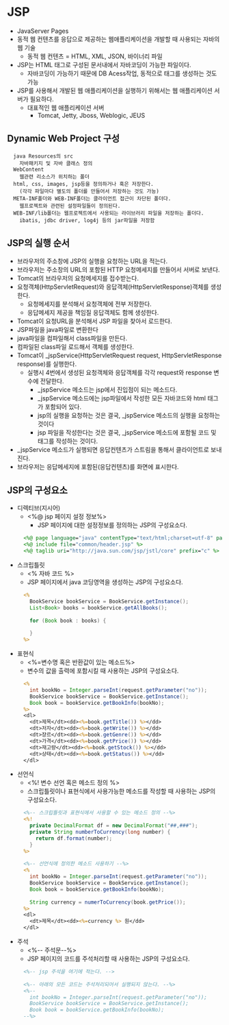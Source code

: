 # JSP
- JavaServer Pages
- 동적 웹 컨텐츠를 응답으로 제공하는 웹애플리케이션을 개발할 때 사용되는 자바의 웹 기술
  + 동적 웹 컨텐츠 = HTML, XML, JSON, 바이너리 파일
- JSP는 HTML 태그로 구성된 문서내에서 자바코딩이 가능한 파일이다.
  + 자바코딩이 가능하기 때문에 DB Acess작업, 동적으로 태그를 생성하는 것도 가능
- JSP를 사용해서 개발된 웹 애플리케이션을 실행하기 위해서는 웹 애플리케이션 서버가 필요하다.
  + 대표적인 웹 애플리케이션 서버
    * Tomcat, Jetty, Jboss, Weblogic, JEUS

## Dynamic Web Project 구성
```
  java Resources의 src
    자바패키지 및 자바 클래스 정의
  WebContent
    웹관련 리소스가 위치하는 폴더
  html, css, images, jsp등을 정의하거나 혹은 저장한다.
    (각각 파일마다 별도의 폴더를 만들어서 저장하는 것도 가능)
  META-INF폴더와 WEB-INF폴더는 클라이언트 접근이 차단된 폴더다.
    웹프로젝트와 관련된 설정파일들이 정의된다.
  WEB-INF/lib폴더는 웹프로젝트에서 사용되는 라이브러리 파일을 저장하는 폴더다.
    ibatis, jdbc driver, log4j 등의 jar파일을 저장함
```
## JSP의 실행 순서
- 브라우저의 주소창에 JSP의 실행을 요청하는 URL을 적는다.
- 브라우저는 주소창의 URL의 포함된 HTTP 요청메세지를 만들어서 서버로 보낸다.
- Tomcat의 브라우저의 요청메세지를 접수받는다.
- 요청객체(HttpServletRequest)와 응답객체(HttpServletResponse)객체를 생성한다.
  + 요청메세지를 분석해서 요청객체에 전부 저장한다.
  + 응답메세지 제공을 책임질 응답객체도 함께 생성한다.
- Tomcat이 요청URL을 분석해서 JSP 파일을 찾아서 로드한다.
- JSP파일을 java파일로 변환한다
- java파일을 컴파일해서 class파일을 만든다.
- 컴파일된 class파일 로드해서 객체를 생성한다.
- Tomcat이 \_jspService(HttpServletRequest request, HttpServletResponse response)를 실행한다.
  + 실행시 4번에서 생성된 요청객체와 응답객체를 각각 request와 response 변수에 전달한다.
    * \_jspService 메소드는 jsp에서 진입점이 되는 메소드다.
    * \_jspService 메소드에는 jsp파일에서 작성한 모든 자바코드와 html 태그가 포함되어 있다.
    * jsp의 실행을 요청하는 것은 결국, \_jspService 메소드의 실행을 요청하는 것이다
    * jsp 파일을 작성한다는 것은 결국, \_jspService 메소드에 포함될 코드 및 태그를 작성하는 것이다.
- \_jspService 메소드가 실행되면 응답컨텐츠가 스트림을 통해서 클라이언트로 보내진다.
- 브라우저는 응답메세지에 포함된(응답컨텐츠)를 화면에 표시한다.

## JSP의 구성요소
- 디렉티브(지시어)
  + &lt;%@ jsp 페이지 설정 정보%&gt;
	+ JSP 페이지에 대한 설정정보를 정의하는 JSP의 구성요소다.
  ```jsp
    <%@ page language="java" contentType="text/html;charset=utf-8" pageEncoding="utf-8" %>
    <%@ include file="common/header.jsp" %>
    <%@ taglib uri="http://java.sun.com/jsp/jstl/core" prefix="c" %>
  ```
- 스크립틀릿
  + &lt;% 자바 코드 %&gt;
  + JSP 페이지에서 java 코딩영역을 생성하는 JSP의 구성요소다.
  ```jsp
    <%
      BookService bookService = BookService.getInstance();
      List<Book> books = bookService.getAllBooks();
      
      for (Book book : books) {
      
      }
    %>
  ```
- 표현식
  + &lt;%=변수명 혹은 반환값이 있는 메소드%&gt;
  + 변수의 값을 출력에 포함시킬 때 사용하는 JSP의 구성요소다.
  ```jsp
    <%
      int bookNo = Integer.parseInt(request.getParameter("no"));
      BookService bookService = BookService.getInstance();
      Book book = bookService.getBookInfo(bookNo);
    %>
    <dl>
      <dt>제목</dt><dd><%=book.getTitle()) %></dd>
      <dt>저자</dt><dd><%=book.getWrite()) %></dd>
      <dt>쟝르</dt><dd><%=book.getGenre()) %></dd>
      <dt>가격</dt><dd><%=book.getPrice()) %></dd>
      <dt>재고량</dt><dd><%=book.getStock()) %></dd>
      <dt>상태</dt><dd><%=book.getStatus()) %></dd>
    </dl>
  ```
- 선언식	
  + &lt;%! 변수 선언 혹은 메소드 정의 %&gt;
  + 스크립틀릿이나 표현식에서 사용가능한 메소드를 작성할 때 사용하는 JSP의 구성요소다.
  ```jsp
    <%-- 스크립틀릿과 표현식에서 사용할 수 있는 메소드 정의 --%>
    <%!
      private DecimalFormat df = new DecimalFormat("##,###");
      private String numberToCurrency(long number) {
        return df.format(number);
      }
    %>
    
    <%-- 선언식에 정의한 메소드 사용하기 --%>
    <%
      int bookNo = Integer.parseInt(request.getParameter("no"));
      BookService bookService = BookService.getInstance();
      Book book = bookService.getBookInfo(bookNo);
      
      String currency = numerToCurrency(book.getPrice());
    %>
    <dl>
      <dt>제목</dt><dd><%=currency %> 원</dd>
    </dl>
  ```
- 주석	
  + &lt;%-- 주석문--%&gt; 
  + JSP 페이지의 코드를 주석처리할 때 사용하는 JSP의 구성요소다.
  ```jsp
    <%-- jsp 주석을 여기에 적는다. -->
    
    <%-- 아래의 모든 코드는 주석처리되어서 실행되지 않는다. --%>
    <%--
      int bookNo = Integer.parseInt(request.getParameter("no"));
      BookService bookService = BookService.getInstance();
      Book book = bookService.getBookInfo(bookNo);
    --%>
  ```
	
